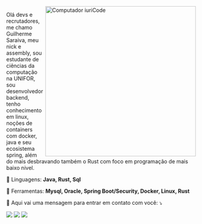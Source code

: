 <img src="https://raw.githubusercontent.com/MicaelliMedeiros/micaellimedeiros/master/image/computer-illustration.png" min-width="400px" max-width="400px" width="400px" align="right" alt="Computador iuriCode">

<p align="left"> 
  Olá devs e recrutadores, me chamo Guilherme Saraiva, meu nick e assembly, sou estudante de ciências da computação na UNIFOR, sou desenvolvedor backend, tenho conhecimento em linux, noções de containers com docker, java e seu ecosistema spring, além do mais desbravando também o Rust com foco em programação de mais baixo nivel.
</p>

<p align="left">
  🦄 Linguagens: <strong>Java, Rust, Sql</strong>
</p>

<p align="left">
  💼 Ferramentas: <strong>Mysql, Oracle, Spring Boot/Security, Docker, Linux, Rust</strong>
</p>

<p align="left">
  💌 Aqui vai uma mensagem para entrar em contato com você: ⤵️
</p>

<p align="left">
  <a href="#" alt="Gmail">
  <img src="https://img.shields.io/badge/-Gmail-FF0000?style=flat-square&labelColor=FF0000&logo=gmail&logoColor=white&link=guilhermesaraivax88@gmail.com" /></a>

  <a href="#" alt="Linkedin">
  <img src="https://img.shields.io/badge/-Linkedin-0e76a8?style=flat-square&logo=Linkedin&logoColor=white&link=https://www.linkedin.com/in/guilherme-saraiva-872936206/" /></a>

  <a href="#" alt="WhatsApp">
  <img src="https://img.shields.io/badge/-WhatsApp-25d366?style=flat-square&labelColor=25d366&logo=whatsapp&logoColor=white&link=https://api.whatsapp.com/send?phone=5585986839513"/></a>
</p>  
